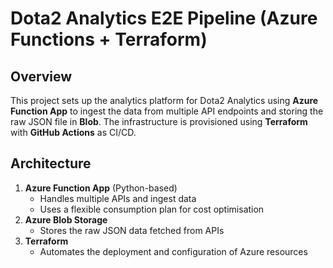 # Dota2 Analytics E2E Pipeline (Azure Functions + Terraform) 

## Overview

This project sets up the analytics platform for Dota2 Analytics using **Azure Function App** to ingest the data from multiple API endpoints and storing the raw JSON file in **Blob**. The infrastructure is provisioned using **Terraform** with **GitHub Actions** as CI/CD.


## Architecture
1. **Azure Function App** (Python-based)
   - Handles multiple APIs and ingest data
   - Uses a flexible consumption plan for cost optimisation
2. **Azure Blob Storage**
   - Stores the raw JSON data fetched from APIs
3. **Terraform**
   - Automates the deployment and configuration of Azure resources
